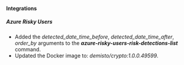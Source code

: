 
#### Integrations
##### Azure Risky Users
- Added the *detected_date_time_before*, *detected_date_time_after*, *order_by* arguments to the ***azure-risky-users-risk-detections-list*** command.
- Updated the Docker image to: *demisto/crypto:1.0.0.49599*.